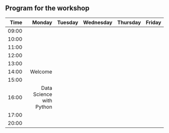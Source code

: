 
## Program for the workshop


| Time     | Monday    |Tuesday    | Wednesday | Thursday  | Friday    |
| --------:|----------:|----------:|----------:|----------:|----------:|
| 09:00    |           |           |           |           |           |
| 10:00    |           |           |           |           |           |
| 11:00    |           |           |           |           |           |
| 12:00    |           |           |           |           |           |
| 13:00    |           |           |           |           |           |
| 14:00    |  Welcome  |           |           |           |           |
| 15:00    |           |           |           |           |           |
| 16:00    |   Data Science with Python        |           |           |           |           |
| 17:00    |           |           |           |           |           |
| 20:00    |           |           |           |           |           |
